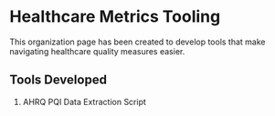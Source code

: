 # Healthcare Metrics Tooling

This organization page has been created to develop tools that make navigating healthcare quality measures easier. 

## Tools Developed 
1. AHRQ PQI Data Extraction Script 

